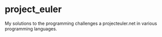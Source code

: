 # project_euler
My solutions to the programming challenges a projecteuler.net in various programming languages.
